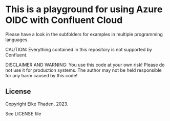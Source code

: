 # This is a playground for using Azure OIDC with Confluent Cloud

Please have a look in the subfolders for examples in multiple programming languages.

CAUTION: Everything contained in this repository is not supported by Confluent.

DISCLAIMER AND WARNING: You use this code at your own risk! Please do not use it for production systems. The author may not be held responsible for any harm caused by this code!

## License

Copyright Eike Thaden, 2023.

See LICENSE file
